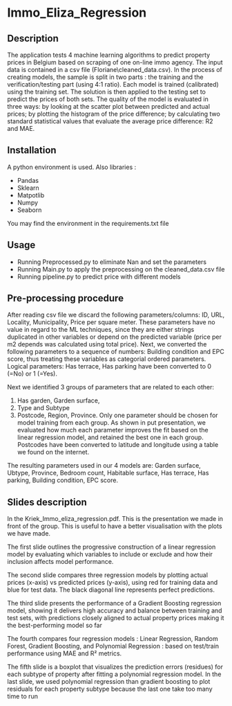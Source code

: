 # Immo_Eliza_Regression

## Description

The application tests 4 machine learning algorithms to predict
property prices in Belgium based on scraping of one on-line immo agency.
The input data is contained in a csv file (Floriane\cleaned_data.csv).
In the process of creating models, the sample is split in two parts : the training and the verification/testing part (using 4:1 ratio).
Each model is trained (calibrated) using the training set.
The solution is then applied to the testing set to predict the prices of both sets.
The quality of the model is evaluated in three ways:
by looking at the scatter plot between predicted and actual prices;
by plotting the histogram of the price difference;
by calculating two standard statistical values that evaluate the average price difference: R2 and MAE.

## Installation

A python environment is used. 
Also libraries : 
- Pandas
- Sklearn
- Matpotlib
- Numpy
- Seaborn

You may find the environment in the requirements.txt file

## Usage

- Running Preprocessed.py to eliminate Nan and set the parameters
- Running Main.py to apply the preprocessing on the cleaned_data.csv file
- Running pipeline.py to predict price with different models


## Pre-processing procedure

After reading csv file we discard the following parameters/columns:
ID, URL, Locality, Municipality, Price per square meter.
These parameters have no value in regard to the ML techniques,
since they are either strings duplicated in other variables or
depend on the predicted variable (price per m2 depends was calculated using total price).
Next, we converted the following parameters to a sequence of numbers:
Building condition and EPC score, thus treating these variables as categorial ordered parameters.
Logical parameters: Has terrace, Has parking have been converted to 0 (=No) or 1 (=Yes).

Next we identified 3 groups of parameters that are related to each other:
1) Has garden, Garden surface,
2) Type and Subtype
3) Postcode, Region, Province.
Only one parameter should be chosen for model training from each group.
As shown in put presentation, we evaluated how much each parameter improves the fit
based on the linear regression model, and retained the best one in each group.
Postcodes have been converted to latitude and longitude using a table we found on the internet.

The resulting parameters used in our 4 models are:
Garden surface, Ubtype, Province, Bedroom count, Habitable surface,
Has terrace, Has parking, Building condition, EPC score.

## Slides description
In the Kriek_Immo_eliza_regression.pdf. This is the presentation we made in front of the group. This is useful to have a better visualisation with the plots we have made. 

The first slide outlines the progressive construction of a linear regression model by evaluating which variables to include or exclude and how their inclusion affects model performance.

The second slide compares three regression models by plotting actual prices (x-axis) vs predicted prices (y-axis), using red for training data and blue for test data. The black diagonal line represents perfect predictions.

The third slide presents the performance of a Gradient Boosting regression model, showing it delivers high accuracy and balance between training and test sets, with predictions closely aligned to actual property prices making it the best-performing model so far

The fourth compares four regression models : Linear Regression, Random Forest, Gradient Boosting, and Polynomial Regression : based on test/train performance using MAE and R² metrics.

The fifth slide is a boxplot that visualizes the prediction errors (residues) for each subtype of property after fitting a polynomial regression model. In the last slide, we used polynomial regression than gradient boosting to plot residuals for each property subtype because the last one take too many time to run
